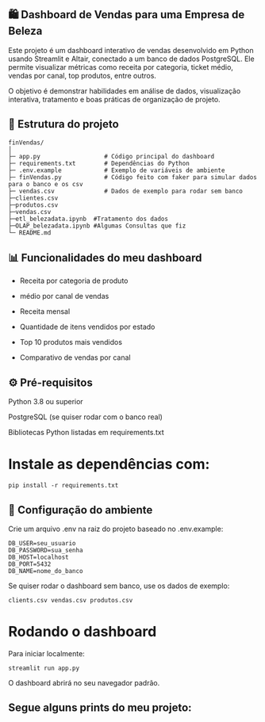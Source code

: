 ## 🛍️ Dashboard de Vendas para uma Empresa de Beleza

Este projeto é um dashboard interativo de vendas desenvolvido em Python usando Streamlit e Altair, conectado a um banco de dados PostgreSQL. Ele permite visualizar métricas como receita por categoria, ticket médio, vendas por canal, top produtos, entre outros.

O objetivo é demonstrar habilidades em análise de dados, visualização interativa, tratamento e boas práticas de organização de projeto.

## 📂 Estrutura do projeto
````
finVendas/
│
├─ app.py                  # Código principal do dashboard
├─ requirements.txt        # Dependências do Python
├─ .env.example            # Exemplo de variáveis de ambiente
├─ finVendas.py            # Código feito com faker para simular dados para o banco e os csv
├─ vendas.csv              # Dados de exemplo para rodar sem banco
├─clientes.csv
├─produtos.csv
├─vendas.csv
├─etl_belezadata.ipynb  #Tratamento dos dados
├─OLAP_belezadata.ipynb #Algumas Consultas que fiz 
└─ README.md              
````

## 📊 Funcionalidades do meu dashboard

- Receita por categoria de produto

-  médio por canal de vendas

- Receita mensal

- Quantidade de itens vendidos por estado

- Top 10 produtos mais vendidos

- Comparativo de vendas por canal

## ⚙️ Pré-requisitos

Python 3.8 ou superior

PostgreSQL (se quiser rodar com o banco real)

Bibliotecas Python listadas em requirements.txt

# Instale as dependências com:
```
pip install -r requirements.txt
```
## 📝 Configuração do ambiente

Crie um arquivo .env na raiz do projeto baseado no .env.example:
```
DB_USER=seu_usuario
DB_PASSWORD=sua_senha
DB_HOST=localhost
DB_PORT=5432
DB_NAME=nome_do_banco
```
Se quiser rodar o dashboard sem banco, use os dados de exemplo:
```
clients.csv vendas.csv produtos.csv
```
#  Rodando o dashboard

Para iniciar localmente:
```
streamlit run app.py
```
O dashboard abrirá no seu navegador padrão.

## Segue alguns prints do meu projeto:


